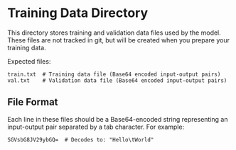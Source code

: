 # Training Data Directory

This directory stores training and validation data files used by the model. These files are not tracked in git, but will be created when you prepare your training data.

Expected files:
```
train.txt  # Training data file (Base64 encoded input-output pairs)
val.txt    # Validation data file (Base64 encoded input-output pairs)
```

## File Format
Each line in these files should be a Base64-encoded string representing an input-output pair separated by a tab character. For example:
```
SGVsbG8JV29ybGQ=  # Decodes to: "Hello\tWorld"
```
